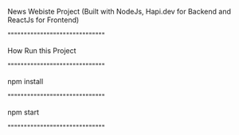 News Webiste Project (Built with NodeJs, Hapi.dev for Backend and ReactJs for Frontend)

""""""""""""""""""""""""""""""

How Run this Project

""""""""""""""""""""""""""""""

npm install

""""""""""""""""""""""""""""""

npm start

""""""""""""""""""""""""""""""

